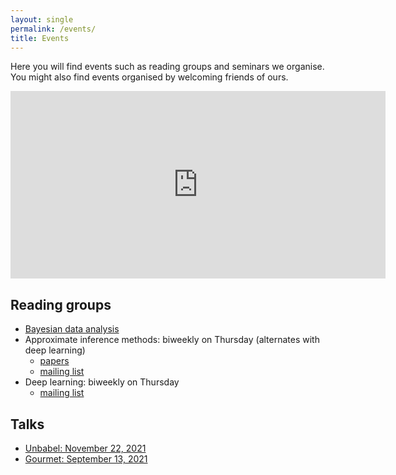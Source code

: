 ```yaml
---
layout: single
permalink: /events/
title: Events
---
```


Here you will find events such as reading groups and seminars we organise. You might also find events organised by welcoming friends of ours.

<iframe src="https://calendar.google.com/calendar/embed?height=600&amp;wkst=2&amp;bgcolor=%23eeeeee&amp;ctz=Europe%2FAmsterdam&amp;src=Y3Z2Y2F1YThnM21jczNzMmYyNGVpdW0yc3NAZ3JvdXAuY2FsZW5kYXIuZ29vZ2xlLmNvbQ&amp;color=%23cca300&amp;color=%23cca300&amp;color=%234285F4&amp;showTitle=0&amp;showNav=1&amp;showDate=1&amp;showTabs=1&amp;showCalendars=1&amp;showTz=1&amp;mode=AGENDA&amp;hl=en_GB" style="border-width:0" width="600" height="300" frameborder="0" scrolling="no"></iframe>


## Reading groups

* [Bayesian data analysis](/events/bda) 
* Approximate inference methods: biweekly on Thursday (alternates with deep learning)
    * [papers](/events/inference)
    * [mailing list](https://list.uva.nl/mailman/listinfo/imrg)
* Deep learning: biweekly on Thursday
    * [mailing list](https://list.uva.nl/mailman/listinfo/dlm-illc)

## Talks

* [Unbabel: November 22, 2021](slides/gourmet-november-22-2021-mbr/slide-deck.html)
* [Gourmet: September 13, 2021](slides/gourmet-september-13-2021-mbr/slide-deck.html)
